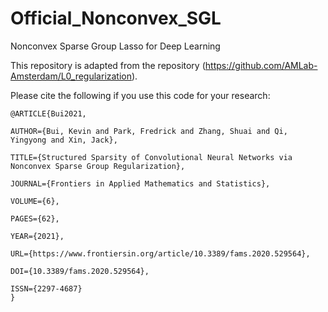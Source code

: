 # Official_Nonconvex_SGL
 Nonconvex Sparse Group Lasso for Deep Learning

This repository is adapted from the repository (https://github.com/AMLab-Amsterdam/L0_regularization).

Please cite the following if you use this code for your research:
```
@ARTICLE{Bui2021,
  
AUTHOR={Bui, Kevin and Park, Fredrick and Zhang, Shuai and Qi, Yingyong and Xin, Jack},   
	 
TITLE={Structured Sparsity of Convolutional Neural Networks via Nonconvex Sparse Group Regularization},      
	
JOURNAL={Frontiers in Applied Mathematics and Statistics},      
	
VOLUME={6},      

PAGES={62},     
	
YEAR={2021},      
	  
URL={https://www.frontiersin.org/article/10.3389/fams.2020.529564},       
	
DOI={10.3389/fams.2020.529564},      
	
ISSN={2297-4687}
}
```
